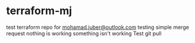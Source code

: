 # terraform-mj
test terraform repo for mohamad.juber@outlook.com
testing simple merge request
nothing is working
something isn't working
Test git pull

